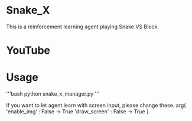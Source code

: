# Snake_X

This is a reinforcement learning agent playing Snake VS Block.

# YouTube

# Usage

'''bash
python snake_x_manager.py
'''

If you want to let agent learn with screen input, please change these.
arg{
  'enable_img' : False -> True
  'draw_screen' : False -> True
  }

